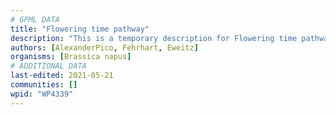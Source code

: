```yaml
---
# GPML DATA
title: "Flowering time pathway"
description: "This is a temporary description for Flowering time pathway"
authors: [AlexanderPico, Fehrhart, Eweitz]
organisms: [Brassica napus]
# ADDITIONAL DATA
last-edited: 2021-05-21
communities: []
wpid: "WP4339"
---
```


